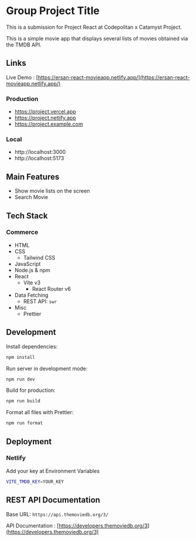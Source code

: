 # Group Project Title

This is a submission for Project React at Codepolitan x Catamyst Project.

This is a simple movie app that displays several lists of movies obtained via the TMDB API.

## Links

Live Demo : [https://ersan-react-movieapp.netlify.app/](https://ersan-react-movieapp.netlify.app/)

### Production

- https://project.vercel.app
- https://project.netlify.app
- https://project.example.com

### Local

- http://localhost:3000
- http://localhost:5173

## Main Features

- Show movie lists on the screen
- Search Movie

## Tech Stack

### Commerce

- HTML
- CSS
  - Tailwind CSS
- JavaScript
- Node.js & npm
- React
  - Vite v3
    - React Router v6
- Data Fetching
  - REST API: `swr`
- Misc
  - Prettier

## Development

Install dependencies:

```sh
npm install
```

Run server in development mode:

```sh
npm run dev
```

Build for production:

```sh
npm run build
```

Format all files with Prettier:

```sh
npm run format
```

## Deployment

### Netlify

Add your key at Environment Variables

```sh
VITE_TMDB_KEY=YOUR_KEY
```

## REST API Documentation

Base URL: `https://api.themoviedb.org/3/`

API Documentation : [https://developers.themoviedb.org/3](https://developers.themoviedb.org/3)
